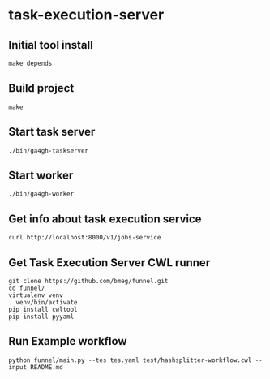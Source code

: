 # task-execution-server

## Initial tool install
```
make depends
```


## Build project
```
make
```

## Start task server
```
./bin/ga4gh-taskserver
```

## Start worker
```
./bin/ga4gh-worker
```

## Get info about task execution service
```
curl http://localhost:8000/v1/jobs-service
```

## Get Task Execution Server CWL runner
```
git clone https://github.com/bmeg/funnel.git
cd funnel/
virtualenv venv
. venv/bin/activate
pip install cwltool
pip install pyyaml
```

## Run Example workflow
```
python funnel/main.py --tes tes.yaml test/hashsplitter-workflow.cwl --input README.md 

```
